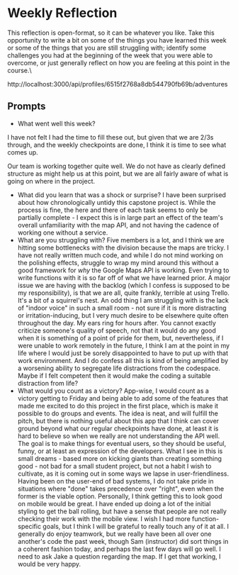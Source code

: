 # Weekly Reflection
This reflection is open-format, so it can be whatever you like. Take this opportunity to write a bit on some of the things you have learned this week or some of the things that you are still struggling with; identify some challenges you had at the beginning of the week that you were able to overcome, or just generally reflect on how you are feeling at this point in the course.\

http://localhost:3000/api/profiles/6515f2768a8db544790fb69b/adventures

## Prompts
- What went well this week?

I have not felt I had the time to fill these out, but given that we are 2/3s through, and the weekly checkpoints are done, I think it is time to see what comes up.

Our team is working together quite well. We do not have as clearly defined structure as might help us at this point, but we are all fairly aware of what is going on where in the project.
- What did you learn that was a shock or surprise?
I have been surprised about how chronologically untidy this capstone project is. While the process is fine, the here and there of each task seems to only be partially complete - I expect this is in large part an effect of the team's overall unfamiliarity with the map API, and not having the cadence of working one without a service.
- What are you struggling with?
Five members is a lot, and I think we are hitting some bottlenecks with the division because the maps are tricky. I have not really written much code, and while I do not mind working on the polishing effects, struggle to wrap my mind around this without a good framework for *why* the Google Maps API is working. Even trying to write functions with it is so far off of what we have learned prior. A major issue we are having with the backlog (which I confess is supposed to be my responsibility), is that we are all, quite frankly, terrible at using Trello. It's a bit of a squirrel's nest.
An odd thing I am struggling with is the lack of "indoor voice" in such a small room - not sure if it is more distracting or irritation-inducing, but I very much desire to be elsewhere quite often throughout the day. My ears ring for hours after. You cannot exactly criticize someone's quality of speech, not that it would do any good when it is something of a point of pride for them, but, nevertheless, if I were unable to work remotely in the future, I think I am at the point in my life where I would just be sorely disappointed to have to put up with that work environment.
And I do confess all this is kind of being amplified by a worsening ability to segregate life distractions from the codespace. Maybe if I felt competent then it would make the coding a suitable distraction from life?
- What would you count as a victory?
App-wise, I would count as a victory getting to Friday and being able to add some of the features that made me excited to do this project in the first place, which is make it possible to do groups and events. The idea is neat, and will fulfill the pitch, but there is nothing useful about this app that I think can cover ground beyond what our regular checkpoints have done, at least it is hard to believe so when we really are not understanding the API well. The goal is to make things for eventual users, so they should be useful, funny, or at least an expression of the developers. What I see in this is small dreams - based more on kicking giants than creating something good - not bad for a small student project, but not a habit I wish to cultivate, as it is coming out in some ways we lapse in user-friendliness. Having been on the user-end of bad systems, I do not take pride in situations where "done" takes precedence over "right", even when the former is the viable option.
Personally, I think getting this to look good on mobile would be great. I have ended up doing a lot of the initial styling to get the ball rolling, but have a sense that people are not really checking their work with the mobile view. I wish I had more function-specific goals, but I think I will be grateful to really touch any of it at all. I generally do enjoy teamwork, but we really have been all over one another's code the past week, though Sam (instructor) did sort things in a coherent fashion today, and perhaps the last few days will go well. I need to ask Jake a question regarding the map. If I get that working, I would be very happy.

